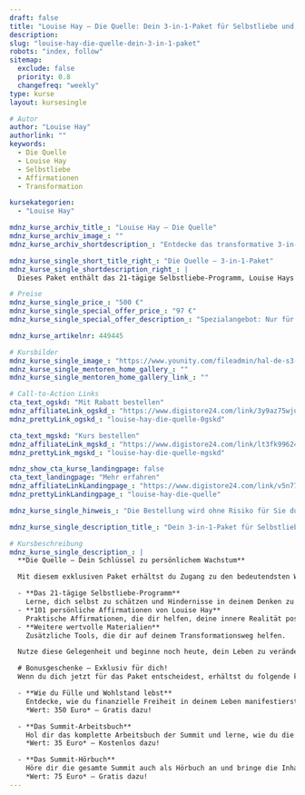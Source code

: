 ```yaml
---
draft: false
title: "Louise Hay – Die Quelle: Dein 3-in-1-Paket für Selbstliebe und Transformation"
description:
slug: "louise-hay-die-quelle-dein-3-in-1-paket"
robots: "index, follow"
sitemap:
  exclude: false
  priority: 0.8
  changefreq: "weekly"
type: kurse
layout: kursesingle

# Autor
author: "Louise Hay"
authorlink: ""
keywords:
  - Die Quelle
  - Louise Hay
  - Selbstliebe
  - Affirmationen
  - Transformation

kursekategorien:
  - "Louise Hay"

mdnz_kurse_archiv_title_: "Louise Hay – Die Quelle"
mdnz_kurse_archiv_image_: ""
mdnz_kurse_archiv_shortdescription_: "Entdecke das transformative 3-in-1-Paket von Louise Hay und starte deine Reise zur Selbstverwirklichung."

mdnz_kurse_single_short_title_right_: "Die Quelle – 3-in-1-Paket"
mdnz_kurse_single_shortdescription_right_: |
  Dieses Paket enthält das 21-tägige Selbstliebe-Programm, Louise Hays persönliche 101 Affirmationen und viele weitere wertvolle Inhalte für deine persönliche Entwicklung.

# Preise
mdnz_kurse_single_price_: "500 €"
mdnz_kurse_single_special_offer_price_: "97 €"
mdnz_kurse_single_special_offer_description_: "Spezialangebot: Nur für kurze Zeit zum Sonderpreis!"

mdnz_kurse_artikelnr: 449445

# Kursbilder
mdnz_kurse_single_image_: "https://www.younity.com/fileadmin/hal-de-s3-NL-banner-offer.jpg"
mdnz_kurse_single_mentoren_home_gallery_: ""
mdnz_kurse_single_mentoren_home_gallery_link_: ""

# Call-to-Action Links
cta_text_ogskd: "Mit Rabatt bestellen"
mdnz_affiliateLink_ogskd_: "https://www.digistore24.com/link/3y9az75wjuur/"
mdnz_prettyLink_ogskd_: "louise-hay-die-quelle-0gskd"

cta_text_mgskd: "Kurs bestellen"
mdnz_affiliateLink_mgskd_: "https://www.digistore24.com/link/lt3fk996243h/"
mdnz_prettyLink_mgskd_: "louise-hay-die-quelle-mgskd"

mdnz_show_cta_kurse_landingpage: false
cta_text_landingpage: "Mehr erfahren"
mdnz_affiliateLinkLandingpage_: "https://www.digistore24.com/link/v5n779rcexvv/"
mdnz_prettyLinkLandingpage_: "louise-hay-die-quelle"

mdnz_kurse_single_hinweis_: "Die Bestellung wird ohne Risiko für Sie durch unseren Partner durchgeführt."

mdnz_kurse_single_description_title_: "Dein 3-in-1-Paket für Selbstliebe und Transformation"

# Kursbeschreibung
mdnz_kurse_single_description_: |
  **Die Quelle – Dein Schlüssel zu persönlichem Wachstum**

  Mit diesem exklusiven Paket erhältst du Zugang zu den bedeutendsten Werken von Louise Hay, die dir helfen werden, deine Selbstliebe zu fördern und deine innere Transformation zu aktivieren. Das Paket umfasst:

  - **Das 21-tägige Selbstliebe-Programm**
    Lerne, dich selbst zu schätzen und Hindernisse in deinem Denken zu überwinden.
  - **101 persönliche Affirmationen von Louise Hay**
    Praktische Affirmationen, die dir helfen, deine innere Realität positiv zu gestalten.
  - **Weitere wertvolle Materialien**
    Zusätzliche Tools, die dir auf deinem Transformationsweg helfen.

  Nutze diese Gelegenheit und beginne noch heute, dein Leben zu verändern.

  # Bonusgeschenke – Exklusiv für dich!
  Wenn du dich jetzt für das Paket entscheidest, erhältst du folgende kostenlosen Geschenke:

  - **Wie du Fülle und Wohlstand lebst**
    Entdecke, wie du finanzielle Freiheit in deinem Leben manifestierst und mit spirituellen Prinzipien verbindest.
    *Wert: 350 Euro* – Gratis dazu!

  - **Das Summit-Arbeitsbuch**
    Hol dir das komplette Arbeitsbuch der Summit und lerne, wie du die Lektionen auch unterwegs vertiefen kannst.
    *Wert: 35 Euro* – Kostenlos dazu!

  - **Das Summit-Hörbuch**
    Höre dir die gesamte Summit auch als Hörbuch an und bringe die Inhalte in deinen Alltag.
    *Wert: 75 Euro* – Gratis dazu!
---
```

